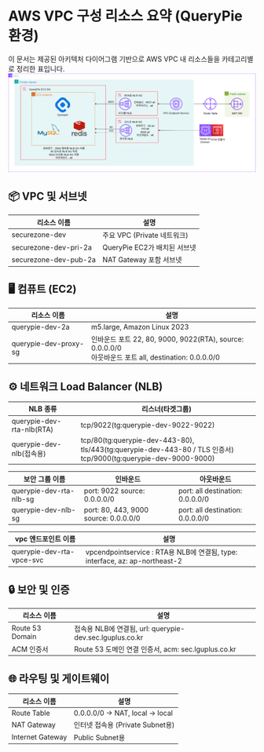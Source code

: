 
# AWS VPC 구성 리소스 요약 (QueryPie 환경)

이 문서는 제공된 아키텍처 다이어그램 기반으로 AWS VPC 내 리소스들을 카테고리별로 정리한 표입니다.
![EC2 구성도](image/TEST_Querypie_Resource.png)


## 📦 VPC 및 서브넷

| 리소스 이름         | 설명                    |
|---------------------|-------------------------|
| securezone-dev          | 주요 VPC (Private 네트워크) |
| securezone-dev-pri-2a  | QueryPie EC2가 배치된 서브넷 |
| securezone-dev-pub-2a  | NAT Gateway 포함 서브넷 |

## 🖥️ 컴퓨트 (EC2)

| 리소스 이름      | 설명 |
|------------------|------|
| querypie-dev-2a    | m5.large, Amazon Linux 2023 |
| querypie-dev-proxy-sg  | 인바운드 포트 22, 80, 9000, 9022(RTA), source: 0.0.0.0/0<br>아웃바운드 포트 all, destination: 0.0.0.0/0|



## ⚙️ 네트워크 Load Balancer (NLB)

| NLB 종류       | 리스너(타겟그룹)                          |
|-------------------|-------------------------------|
| querypie-dev-rta-nlb(RTA) | tcp/9022(tg:querypie-dev-9022-9022) |
| querypie-dev-nlb(접속용) | tcp/80(tg:querypie-dev-443-80), tls/443(tg:querypie-dev-443-80 / TLS 인증서)<br>tcp/9000(tg:querypie-dev-9000-9000) |

| 보안 그룹 이름         | 인바운드        | 아웃바운드 |
|------------------------|----------------------|------------|
| querypie-dev-rta-nlb-sg           | port: 9022  source:  0.0.0.0/0             | port: all destination: 0.0.0.0/0        |
| querypie-dev-nlb-sg          | port: 80, 443, 9000 source: 0.0.0.0/0    | port: all destination: 0.0.0.0/0       |

| vpc 엔드포인트 이름         | 설명 | 
|-----------------------|------|
| querypie-dev-rta-vpce-svc  | vpcendpointservice : RTA용 NLB에 연결됨, type:	 interface, az: ap-northeast-2|

## 🔒 보안 및 인증

| 리소스 이름          | 설명 |
|-----------------------|------|
| Route 53 Domain       | 접속용 NLB에 연결됨, url: querypie-dev.sec.lguplus.co.kr |
| ACM 인증서            | Route 53 도메인 연결 인증서, acm: sec.lguplus.co.kr |

## 🌐 라우팅 및 게이트웨이

| 리소스 이름         | 설명 |
|----------------------|------|
| Route Table          | 0.0.0.0/0 → NAT, local → local |
| NAT Gateway          | 인터넷 접속용 (Private Subnet용) |
| Internet Gateway     | Public Subnet용 |


